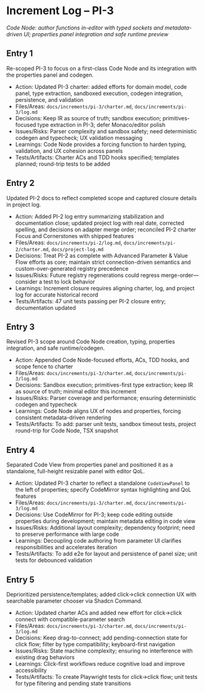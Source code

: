 # Increment Log – PI-3

_Code Node: author functions in-editor with typed sockets and metadata-driven UI; properties panel integration and safe runtime preview_

## Entry 1

Re-scoped PI-3 to focus on a first-class Code Node and its integration with the properties panel and codegen.

- Action: Updated PI-3 charter: added efforts for domain model, code panel, type extraction, sandboxed execution, codegen integration, persistence, and validation
- Files/Areas: `docs/increments/pi-3/charter.md`, `docs/increments/pi-3/log.md`
- Decisions: Keep IR as source of truth; sandbox execution; primitives-focused type extraction in PI-3; defer Monaco/editor polish
- Issues/Risks: Parser complexity and sandbox safety; need deterministic codegen and typecheck; UX validation messaging
- Learnings: Code Node provides a forcing function to harden typing, validation, and UX cohesion across panels
- Tests/Artifacts: Charter ACs and TDD hooks specified; templates planned; round-trip tests to be added

## Entry 2

Updated PI-2 docs to reflect completed scope and captured closure details in project log.

- Action: Added PI-2 log entry summarizing stabilization and documentation close; updated project log with real date, corrected spelling, and decisions on adapter merge order; reconciled PI-2 charter Focus and Cornerstones with shipped features
- Files/Areas: `docs/increments/pi-2/log.md`, `docs/increments/pi-2/charter.md`, `docs/project-log.md`
- Decisions: Treat PI-2 as complete with Advanced Parameter & Value Flow efforts as core; maintain strict connection-driven semantics and custom-over-generated registry precedence
- Issues/Risks: Future registry regenerations could regress merge-order—consider a test to lock behavior
- Learnings: Increment closure requires aligning charter, log, and project log for accurate historical record
- Tests/Artifacts: 47 unit tests passing per PI-2 closure entry; documentation updated

## Entry 3

Revised PI-3 scope around Code Node creation, typing, properties integration, and safe runtime/codegen.

- Action: Appended Code Node-focused efforts, ACs, TDD hooks, and scope fence to charter
- Files/Areas: `docs/increments/pi-3/charter.md`, `docs/increments/pi-3/log.md`
- Decisions: Sandbox execution; primitives-first type extraction; keep IR as source of truth; minimal editor this increment
- Issues/Risks: Parser coverage and performance; ensuring deterministic codegen and typecheck
- Learnings: Code Node aligns UX of nodes and properties, forcing consistent metadata-driven rendering
- Tests/Artifacts: To add: parser unit tests, sandbox timeout tests, project round-trip for Code Node, TSX snapshot

## Entry 4

Separated Code View from properties panel and positioned it as a standalone, full-height resizable panel with editor QoL.

- Action: Updated PI-3 charter to reflect a standalone `CodeViewPanel` to the left of properties; specify CodeMirror syntax highlighting and QoL features
- Files/Areas: `docs/increments/pi-3/charter.md`, `docs/increments/pi-3/log.md`
- Decisions: Use CodeMirror for PI-3; keep code editing outside properties during development; maintain metadata editing in code view
- Issues/Risks: Additional layout complexity; dependency footprint; need to preserve performance with large code
- Learnings: Decoupling code authoring from parameter UI clarifies responsibilities and accelerates iteration
- Tests/Artifacts: To add e2e for layout and persistence of panel size; unit tests for debounced validation

## Entry 5

Deprioritized persistence/templates; added click→click connection UX with searchable parameter chooser via Shadcn Command.

- Action: Updated charter ACs and added new effort for click→click connect with compatible-parameter search
- Files/Areas: `docs/increments/pi-3/charter.md`, `docs/increments/pi-3/log.md`
- Decisions: Keep drag-to-connect; add pending-connection state for click flow; filter by type compatibility; keyboard-first navigation
- Issues/Risks: State machine complexity; ensuring no interference with existing drag behaviors
- Learnings: Click-first workflows reduce cognitive load and improve accessibility
- Tests/Artifacts: To create Playwright tests for click→click flow; unit tests for type filtering and pending state transitions
